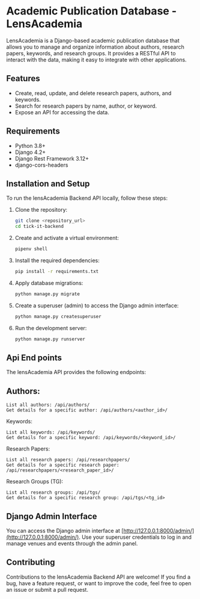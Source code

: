 # Academic Publication Database - LensAcademia

LensAcademia is a Django-based academic publication database that allows you to manage and organize information about authors, research papers, keywords, and research groups. It provides a RESTful API to interact with the data, making it easy to integrate with other applications.

## Features

* Create, read, update, and delete research papers, authors, and keywords.
* Search for research papers by name, author, or keyword.
* Expose an API for accessing the data.

## Requirements

* Python 3.8+
* Django 4.2+
* Django Rest Framework 3.12+
* django-cors-headers

## Installation and Setup

To run the lensAcademia Backend API locally, follow these steps:

1. Clone the repository:

    ```bash
    git clone <repository_url>
    cd tick-it-backend
    ```

2. Create and activate a virtual environment:

    ```bash
    pipenv shell
    ```

3. Install the required dependencies:

    ```bash
    pip install -r requirements.txt
    ```

4. Apply database migrations:

    ```bash
    python manage.py migrate
    ```

5. Create a superuser (admin) to access the Django admin interface:

    ```bash
    python manage.py createsuperuser
    ```

6. Run the development server:

    ```bash
    python manage.py runserver
    ```

## Api End points

The lensAcademia API provides the following endpoints:

## Authors:

    List all authors: /api/authors/
    Get details for a specific author: /api/authors/<author_id>/

Keywords:

    List all keywords: /api/keywords/
    Get details for a specific keyword: /api/keywords/<keyword_id>/

Research Papers:

    List all research papers: /api/researchpapers/
    Get details for a specific research paper: /api/researchpapers/<research_paper_id>/

Research Groups (TG):

    List all research groups: /api/tgs/
    Get details for a specific research group: /api/tgs/<tg_id>

## Django Admin Interface

You can access the Django admin interface at [http://127.0.0.1:8000/admin/](http://127.0.0.1:8000/admin/). Use your superuser credentials to log in and manage venues and events through the admin panel.

## Contributing

Contributions to the lensAcademia Backend API are welcome! If you find a bug, have a feature request, or want to improve the code, feel free to open an issue or submit a pull request.